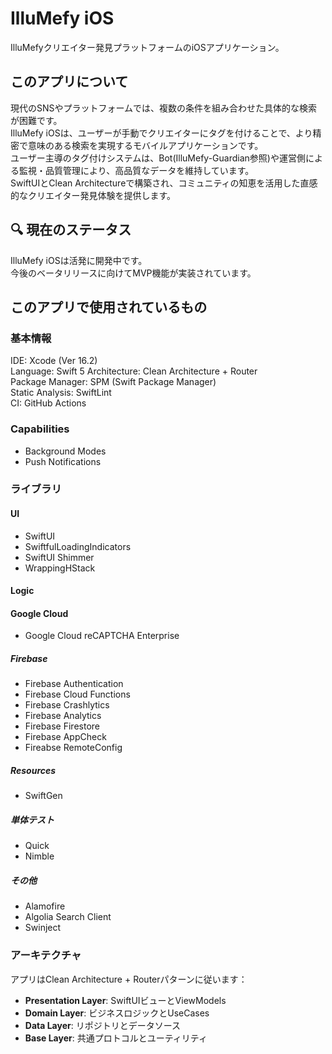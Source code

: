 # IlluMefy iOS

IlluMefyクリエイター発見プラットフォームのiOSアプリケーション。

## このアプリについて
現代のSNSやプラットフォームでは、複数の条件を組み合わせた具体的な検索が困難です。  
IlluMefy iOSは、ユーザーが手動でクリエイターにタグを付けることで、より精密で意味のある検索を実現するモバイルアプリケーションです。  
ユーザー主導のタグ付けシステムは、Bot(IlluMefy-Guardian参照)や運営側による監視・品質管理により、高品質なデータを維持しています。  
SwiftUIとClean Architectureで構築され、コミュニティの知恵を活用した直感的なクリエイター発見体験を提供します。

## 🔍 現在のステータス
IlluMefy iOSは活発に開発中です。  
今後のベータリリースに向けてMVP機能が実装されています。

## このアプリで使用されているもの
### 基本情報
IDE: Xcode (Ver 16.2)  
Language: Swift 5
Architecture: Clean Architecture + Router  
Package Manager: SPM (Swift Package Manager)  
Static Analysis: SwiftLint  
CI: GitHub Actions

### Capabilities
* Background Modes
* Push Notifications

### ライブラリ
#### UI
* SwiftUI
* SwiftfulLoadingIndicators
* SwiftUI Shimmer
* WrappingHStack

#### Logic
#### Google Cloud
* Google Cloud reCAPTCHA Enterprise

##### Firebase
* Firebase Authentication
* Firebase Cloud Functions
* Firebase Crashlytics
* Firebase Analytics
* Firebase Firestore
* Firebase AppCheck
* Fireabse RemoteConfig

##### Resources
* SwiftGen

##### 単体テスト
* Quick
* Nimble

##### その他
* Alamofire
* Algolia Search Client
* Swinject

### アーキテクチャ
アプリはClean Architecture + Routerパターンに従います：
- **Presentation Layer**: SwiftUIビューとViewModels
- **Domain Layer**: ビジネスロジックとUseCases  
- **Data Layer**: リポジトリとデータソース
- **Base Layer**: 共通プロトコルとユーティリティ